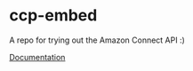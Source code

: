 # ccp-embed
A repo for trying out the Amazon Connect API :)

[Documentation](https://github.com/amazon-connect/amazon-connect-streams/blob/master/Documentation.md#contactaccept)
